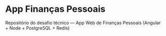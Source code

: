 # App Finanças Pessoais
Repositório do desafio técnico — App Web de Finanças Pessoais (Angular + Node + PostgreSQL + Redis)